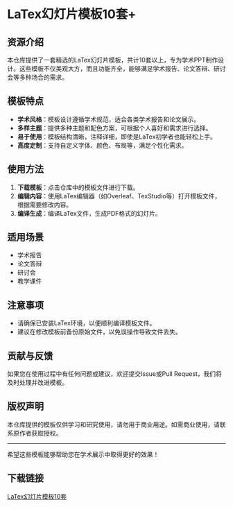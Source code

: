 # LaTex幻灯片模板10套+

## 资源介绍

本仓库提供了一套精选的LaTex幻灯片模板，共计10套以上，专为学术PPT制作设计。这些模板不仅美观大方，而且功能齐全，能够满足学术报告、论文答辩、研讨会等多种场合的需求。

## 模板特点

- **学术风格**：模板设计遵循学术规范，适合各类学术报告和论文展示。
- **多样主题**：提供多种主题和配色方案，可根据个人喜好和需求进行选择。
- **易于使用**：模板结构清晰，注释详细，即使是LaTex初学者也能轻松上手。
- **高度定制**：支持自定义字体、颜色、布局等，满足个性化需求。

## 使用方法

1. **下载模板**：点击仓库中的模板文件进行下载。
2. **编辑内容**：使用LaTex编辑器（如Overleaf、TexStudio等）打开模板文件，根据需要修改内容。
3. **编译生成**：编译LaTex文件，生成PDF格式的幻灯片。

## 适用场景

- 学术报告
- 论文答辩
- 研讨会
- 教学课件

## 注意事项

- 请确保已安装LaTex环境，以便顺利编译模板文件。
- 建议在修改模板前备份原始文件，以免误操作导致文件丢失。

## 贡献与反馈

如果您在使用过程中有任何问题或建议，欢迎提交Issue或Pull Request，我们将及时处理并改进模板。

## 版权声明

本仓库提供的模板仅供学习和研究使用，请勿用于商业用途。如需商业使用，请联系原作者获取授权。

---

希望这些模板能够帮助您在学术展示中取得更好的效果！

## 下载链接

[LaTex幻灯片模板10套](https://pan.quark.cn/s/a4f6a4687b04)